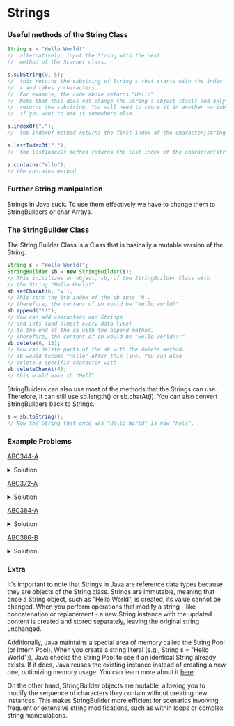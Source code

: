 # Strings
### Useful methods of the String Class
```Java
String s = "Hello World!"
//  alternatively, input the String with the next 
//  method of the Scanner class.

s.subString(0, 5); 
//  this returns the substring of String s that starts with the index
//  x and takes y characters.
//  For example, the code above returns "Hello"
//  Note that this does not change the String s object itself and only
//  returns the substring. You will need to store it in another variable
//  if you want to use it somewhere else.

s.indexOf(".");
//  the indexOf method returns the first index of the character/string

s.lastIndexOf(".");
//  the lastIndexOf method returns the last index of the character/string

s.contains("ello");
// the contains method 
```
### Further String manipulation
Strings in Java suck. To use them effectively we have to change them to StringBuilders or char Arrays.
### The StringBuilder Class
The String Builder Class is a Class that is basically a mutable version of the String.
```Java
String s = "Hello World!";
StringBuilder sb = new StringBuilder(s);
// This initilizes an object, sb, of the StringBuilder Class with
// the String "Hello World!"
sb.setCharAt(6, 'w');
// This sets the 6th index of the sb into 'h'.
// therefore, the content of sb would be "Hello world!"
sb.append("!!");
// You can add characters and Strings 
// and ints (and almost every data type)
// to the end of the sb with the append method.
// Therefore, the content of sb would be "Hello world!!!"
sb.delete(6, 13);
// You can delete parts of the sb with the delete method.
// sb would become "Hello" after this line. You can also
// delete a specific character with 
sb.deleteCharAt(4);
// this would make sb "Hell"
```
StringBuiders can also use most of the methods that the Strings can use.
Therefore, it can still use sb.length() or sb.charAt(i). You can also convert
StringBuilders back to Strings.
```Java
s = sb.toString();
// Now the String that once was "Hello World" is now "hell".
```
### Example Problems
[ABC344-A](https://atcoder.jp/contests/abc344/tasks/abc344_a)  
<details>
<summary>Solution</summary>

```Java
import java.util.Scanner;

public class Main {
    public static void main(String[] args) {
        Scanner sc = new Scanner(System.in);
        String s = sc.next();
        sc.close();

        int index1 = s.indexOf('|');
        int index2 = s.lastIndexOf('|');
        System.out.println(s.substring(0, index1) + s.substring(index2 + 1));
    }
}
```
We find the first index of '|' and the second index of '|' and print the substrings that are not between these 2 indexes.
</details>

[ABC372-A](https://atcoder.jp/contests/abc372/tasks/abc372_a)  
<details>
<summary>Solution</summary>

```Java
import java.util.Scanner;

public class Main {
    public static void main(String[] args) {
        Scanner sc = new Scanner(System.in);
        String s = sc.next();
        sc.close();

        StringBuilder sb = new StringBuilder(s);

        while(s.contains(".")){
            int index = sb.indexOf(".");
            sb.deleteCharAt(index);
            s = sb.toString();
        }

        System.out.println(s);
    }
}

```
We can write exactly what is being told by deleting every instance of '.' that s contains. Unfortunately, sb doesn't have the contains method, so we have
to convert sb to s and check it every loop.

```Java
import java.util.Scanner;

public class Main {
    public static void main(String[] args) {
        Scanner sc = new Scanner(System.in);
        String s = sc.next();
        sc.close();

        StringBuilder sb = new StringBuilder();
        for(int i=0; i<s.length(); i++){
            if(s.charAt(i)!='.') sb.append(s.charAt(i));
        }

        System.out.println(sb);
    }
}
```
Another way is to append each letter from s to sb that doesn't equal '.'.

```Java
import java.util.Scanner;

public class Main {
    public static void main(String[] args) {
        Scanner sc = new Scanner(System.in);
        String s = sc.next();
        sc.close();

        for(int i=0;i<s.length();i++) {
            if(s.charAt(i)!='.') System.out.print(s.charAt(i));
        }
        System.out.println();
    }
}

```
We can also skip using StringBuilders entirely.
</details>

[ABC384-A](https://atcoder.jp/contests/abc384/tasks/abc384_a) 
<details>
<summary>Solution</summary>

```Java
import java.util.Scanner;

public class Main {
    public static void main(String[] args) {
        Scanner sc = new Scanner(System.in);
        int n = sc.nextInt();
        char c1 = sc.next().charAt(0);
        char c2 = sc.next().charAt(0);
        String s = sc.next();
        sc.close();

        StringBuilder sb = new StringBuilder(s);
        for(int i=0;i<n;i++){
            if(s.charAt(i)!=c1) sb.setCharAt(i,c2);
        }
        
        System.out.println(sb);
    }
}
```
The Scanner class doesn't accept char inputs so we have to use the input for Strings; sc.next() and use the first index of what we inputted from there.
Of course, you can input the StringBuilder like this to be a little bit faster.
```Java
StringBuilder sb = new StringBuilder(sc.next());
```
</details>

[ABC386-B](https://atcoder.jp/contests/abc386/tasks/abc386_b) 
<details>
<summary>Solution</summary>

```Java
import java.util.Scanner;

public class Main {
    public static void main(String[] args) {
        Scanner sc = new Scanner(System.in);
        String s = sc.next();
        sc.close();
        
        StringBuilder sb = new StringBuilder(s);
        int count=0;
        
        while(sb.length()>0){
            if(sb.length()>1 && sb.charAt(0)=='0' && sb.charAt(1)=='0'){
                sb.delete(0, 2);
            }else{
                sb.deleteCharAt(0);
            }
            count++;
        }
        
        System.out.println(count);
    }
}
```
The idea here is to delete 2 characters at the front of the sb when there are 2 consecutive '0's and to delete 1 character at the front when there aren't, while counting how many times we delete the 
characters. This problem was also featured on [ABC283](https://atcoder.jp/contests/abc283/tasks/abc283_c) as problem C. So, if you were able to solve this, congrats! You just solved a C problem!
</details>

### Extra
It's important to note that Strings in Java are reference data types because they are objects of the String class. 
Strings are immutable, meaning that once a String object, such as "Hello World", is created, its value cannot be changed. 
When you perform operations that modify a string - like concatenation or replacement - a new String instance with the updated 
content is created and stored separately, leaving the original string unchanged.  

Additionally, Java maintains a special area of memory called the String Pool (or Intern Pool). When you create a string 
literal (e.g., String s = "Hello World";), Java checks the String Pool to see if an identical String already exists. 
If it does, Java reuses the existing instance instead of creating a new one, optimizing memory usage. You can learn more
about it [here](https://www.youtube.com/watch?v=Bj9Mx_Lx3q4).

On the other hand, StringBuilder objects are mutable, allowing you to modify the sequence of characters they contain 
without creating new instances. This makes StringBuilder more efficient for scenarios involving frequent or extensive 
string modifications, such as within loops or complex string manipulations.
